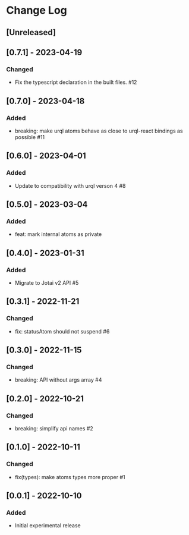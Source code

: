 # Change Log

## [Unreleased]

## [0.7.1] - 2023-04-19
### Changed
- Fix the typescript declaration in the built files. #12

## [0.7.0] - 2023-04-18
### Added
- breaking: make urql atoms behave as close to urql-react bindings as possible #11

## [0.6.0] - 2023-04-01
### Added
- Update to compatibility with urql verson 4 #8

## [0.5.0] - 2023-03-04
### Added
- feat: mark internal atoms as private

## [0.4.0] - 2023-01-31
### Added
- Migrate to Jotai v2 API #5

## [0.3.1] - 2022-11-21
### Changed
- fix: statusAtom should not suspend #6

## [0.3.0] - 2022-11-15
### Changed
- breaking: API without args array #4

## [0.2.0] - 2022-10-21
### Changed
- breaking: simplify api names #2

## [0.1.0] - 2022-10-11
### Changed
- fix(types): make atoms types more proper #1

## [0.0.1] - 2022-10-10
### Added
- Initial experimental release

